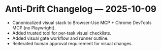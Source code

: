 # Anti-Drift Changelog — 2025-10-09
- Canonicalized visual stack to Browser‑Use MCP + Chrome DevTools MCP (no Playwright).
- Added trusted tool for per-task visual checklists.
- Added visual gate workflow and runner outline.
- Reiterated human approval requirement for visual changes.
